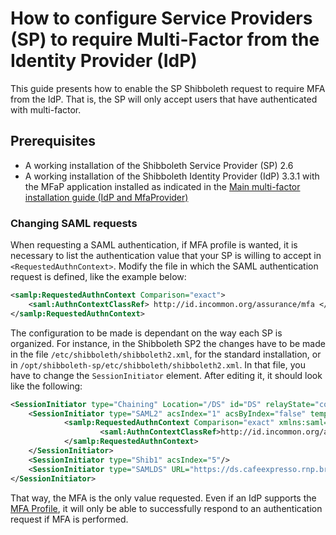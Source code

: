 # How to configure Service Providers (SP) to require Multi-Factor from the Identity Provider (IdP)
This guide presents how to enable the SP Shibboleth request to require MFA from the IdP. That is, the SP will only accept users that have authenticated with multi-factor.


## Prerequisites
* A working installation of the Shibboleth Service Provider (SP) 2.6
* A working installation of the Shibboleth Identity Provider (IdP) 3.3.1 with the MFaP application installed as indicated in the [Main multi-factor installation guide (IdP and MfaProvider)](doc/en/Readme.md)
 

### Changing SAML requests

When requesting a SAML authentication, if MFA profile is wanted, it is necessary to list the authentication value that your SP is willing to accept in `<RequestedAuthnContext>`.
Modify the file in which the SAML authentication request is defined, like the example below:

```xml
<samlp:RequestedAuthnContext Comparison="exact">
    <saml:AuthnContextClassRef> http://id.incommon.org/assurance/mfa </saml:AuthnContextClassRef>
</samlp:RequestedAuthnContext>
```

The configuration to be made is dependant on the way each SP is organized.
For instance, in the Shibboleth SP2 the changes have to be made in the file `/etc/shibboleth/shibboleth2.xml`, for the standard installation, or in `/opt/shibboleth-sp/etc/shibboleth/shibboleth2.xml`. 
In that file, you have to change the `SessionInitiator` element. After editing it, it should look like the following:

```xml
<SessionInitiator type="Chaining" Location="/DS" id="DS" relayState="cookie">
    <SessionInitiator type="SAML2" acsIndex="1" acsByIndex="false" template="bindingTemplate.html" authnContextClassRef="http://id.incommon.org/assurance/mfa" forceAuthn="true">
            <samlp:RequestedAuthnContext Comparison="exact" xmlns:saml="urn:oasis:names:tc:SAML:2.0:assertion">
                    <saml:AuthnContextClassRef>http://id.incommon.org/assurance/mfa</saml:AuthnContextClassRef>
            </samlp:RequestedAuthnContext>
    </SessionInitiator>
    <SessionInitiator type="Shib1" acsIndex="5"/>
    <SessionInitiator type="SAMLDS" URL="https://ds.cafeexpresso.rnp.br/WAYF.php"/>
</SessionInitiator>
```

That way, the MFA is the only value requested. Even if an IdP supports the [MFA Profile](https://refeds.org/profile/mfa), it will only be able to successfully respond to an authentication request if MFA is performed.
